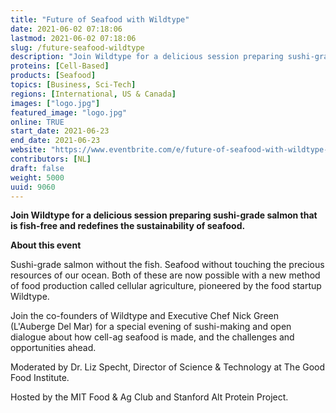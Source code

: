 ```yaml
---
title: "Future of Seafood with Wildtype"
date: 2021-06-02 07:18:06
lastmod: 2021-06-02 07:18:06
slug: /future-seafood-wildtype
description: "Join Wildtype for a delicious session preparing sushi-grade salmon that is fish-free and redefines the sustainability of seafood.About this eventSushi-grade salmon without the fish. Seafood without touching the precious resources of our ocean. Both of these are now possible with a new method of food production called cellular agriculture, pioneered by the food startup Wildtype."
proteins: [Cell-Based]
products: [Seafood]
topics: [Business, Sci-Tech]
regions: [International, US & Canada]
images: ["logo.jpg"]
featured_image: "logo.jpg"
online: TRUE
start_date: 2021-06-23
end_date: 2021-06-23
website: "https://www.eventbrite.com/e/future-of-seafood-with-wildtype-tickets-156335964077"
contributors: [NL]
draft: false
weight: 5000
uuid: 9060
---
```

<p><strong>Join Wildtype for a delicious session preparing sushi-grade salmon that is fish-free and redefines the sustainability of seafood.</strong></p>
<p><strong>About this event</strong></p>
<p>Sushi-grade salmon without the fish. Seafood without touching the precious resources of our ocean. Both of these are now possible with a new method of food production called cellular agriculture, pioneered by the food startup Wildtype.</p>
<p>Join the co-founders of Wildtype and Executive Chef Nick Green (L'Auberge Del Mar) for a special evening of sushi-making and open dialogue about how cell-ag seafood is made, and the challenges and opportunities ahead.</p>
<p>Moderated by Dr. Liz Specht, Director of Science & Technology at The Good Food Institute.</p>
<p>Hosted by the MIT Food & Ag Club and Stanford Alt Protein Project.</p>
